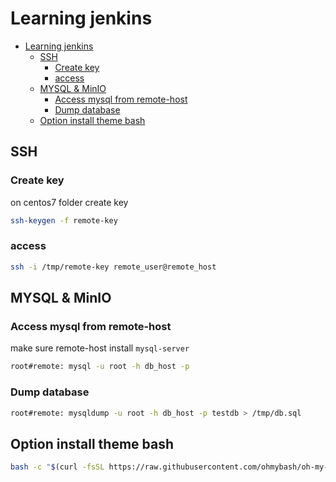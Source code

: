 # Learning jenkins
- [Learning jenkins](#learning-jenkins)
  - [SSH](#ssh)
    - [Create key](#create-key)
    - [access](#access)
  - [MYSQL \& MinIO](#mysql--minio)
    - [Access mysql from remote-host](#access-mysql-from-remote-host)
    - [Dump database](#dump-database)
  - [Option install theme bash](#option-install-theme-bash)

## SSH
### Create key
on centos7 folder create key
```bash
ssh-keygen -f remote-key
```
### access
```bash
ssh -i /tmp/remote-key remote_user@remote_host
```

## MYSQL & MinIO
### Access mysql from remote-host
make sure remote-host install `mysql-server`
```bash
root#remote: mysql -u root -h db_host -p
```
### Dump database
```bash
root#remote: mysqldump -u root -h db_host -p testdb > /tmp/db.sql
```

## Option install theme bash
```bash
bash -c "$(curl -fsSL https://raw.githubusercontent.com/ohmybash/oh-my-bash/master/tools/install.sh)"
```